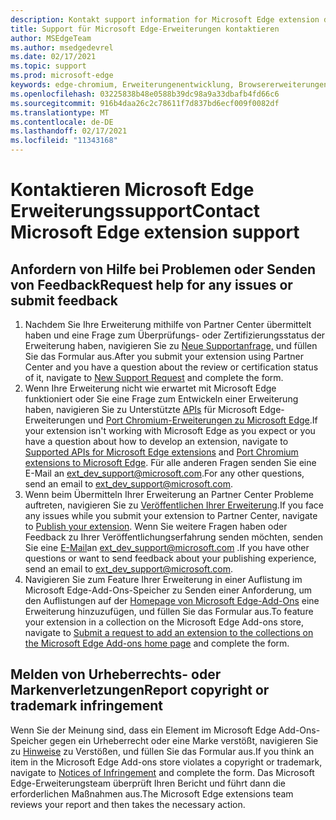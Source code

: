 ```yaml
---
description: Kontakt support information for Microsoft Edge extension development
title: Support für Microsoft Edge-Erweiterungen kontaktieren
author: MSEdgeTeam
ms.author: msedgedevrel
ms.date: 02/17/2021
ms.topic: support
ms.prod: microsoft-edge
keywords: edge-chromium, Erweiterungenentwicklung, Browsererweiterungen, Add-Ons, Partner Center, Entwickler, Support
ms.openlocfilehash: 03225838b48e0588b39dc98a9a33dbafb4fd66c6
ms.sourcegitcommit: 916b4daa26c2c78611f7d837bd6ecf009f0082df
ms.translationtype: MT
ms.contentlocale: de-DE
ms.lasthandoff: 02/17/2021
ms.locfileid: "11343168"
---
```

# <span data-ttu-id="088ad-104">Kontaktieren Microsoft Edge Erweiterungssupport</span><span class="sxs-lookup"><span data-stu-id="088ad-104">Contact Microsoft Edge extension support</span></span>  

## <span data-ttu-id="088ad-105">Anfordern von Hilfe bei Problemen oder Senden von Feedback</span><span class="sxs-lookup"><span data-stu-id="088ad-105">Request help for any issues or submit feedback</span></span>  

1.  <span data-ttu-id="088ad-106">Nachdem Sie Ihre Erweiterung mithilfe von Partner Center übermittelt haben und eine Frage zum Überprüfungs- oder Zertifizierungsstatus der Erweiterung haben, navigieren Sie zu [Neue Supportanfrage,][MicrosoftSupportSupportrequestformE7a381be9c9aFafbEd76262bc93fd9e4] und füllen Sie das Formular aus.</span><span class="sxs-lookup"><span data-stu-id="088ad-106">After you submit your extension using Partner Center and you have a question about the review or certification status of it, navigate to [New Support Request][MicrosoftSupportSupportrequestformE7a381be9c9aFafbEd76262bc93fd9e4] and complete the form.</span></span>  
1.  <span data-ttu-id="088ad-107">Wenn Ihre Erweiterung nicht wie erwartet mit Microsoft Edge funktioniert oder Sie eine Frage zum Entwickeln einer Erweiterung haben, navigieren Sie zu Unterstützte [APIs][ExtensionsDeveloperGuideApiSupport] für Microsoft Edge-Erweiterungen und [Port Chromium-Erweiterungen zu Microsoft Edge][ExtensionsDeveloperGuidePortChromeExtension].</span><span class="sxs-lookup"><span data-stu-id="088ad-107">If your extension isn't working with Microsoft Edge as you expect or you have a question about how to develop an extension, navigate to [Supported APIs for Microsoft Edge extensions][ExtensionsDeveloperGuideApiSupport] and [Port Chromium extensions to Microsoft Edge][ExtensionsDeveloperGuidePortChromeExtension].</span></span>  <span data-ttu-id="088ad-108">Für alle anderen Fragen senden Sie eine E-Mail an [ext_dev_support@microsoft.com][MailtoExtDevSupportMicrosoft].</span><span class="sxs-lookup"><span data-stu-id="088ad-108">For any other questions, send an email to [ext_dev_support@microsoft.com][MailtoExtDevSupportMicrosoft].</span></span>  
1.  <span data-ttu-id="088ad-109">Wenn beim Übermitteln Ihrer Erweiterung an Partner Center Probleme auftreten, navigieren Sie zu [Veröffentlichen Ihrer Erweiterung][ExtensionsPublishPublishExtension].</span><span class="sxs-lookup"><span data-stu-id="088ad-109">If you face any issues while you submit your extension to Partner Center, navigate to [Publish your extension][ExtensionsPublishPublishExtension].</span></span>  <span data-ttu-id="088ad-110">Wenn Sie weitere Fragen haben oder Feedback zu Ihrer Veröffentlichungserfahrung senden möchten, senden Sie eine [E-Mail][MailtoExtDevSupportMicrosoft]an ext_dev_support@microsoft.com .</span><span class="sxs-lookup"><span data-stu-id="088ad-110">If you have other questions or want to send feedback about your publishing experience, send an email to [ext_dev_support@microsoft.com][MailtoExtDevSupportMicrosoft].</span></span>  
1.  <span data-ttu-id="088ad-111">Navigieren Sie zum Feature Ihrer Erweiterung in einer Auflistung im Microsoft Edge-Add-Ons-Speicher zu Senden einer Anforderung, um den Auflistungen auf der [Homepage von Microsoft Edge-Add-Ons][OfficeFormsPagesResponsepageAspxV4j5cvggr0grqy180bhbrw01uwybfaxnna1zkp3x2vun0ibsu1ymeu3vfy0vurrodewsjgwu00yry4u] eine Erweiterung hinzuzufügen, und füllen Sie das Formular aus.</span><span class="sxs-lookup"><span data-stu-id="088ad-111">To feature your extension in a collection on the Microsoft Edge Add-ons store, navigate to [Submit a request to add an extension to the collections on the Microsoft Edge Add-ons home page][OfficeFormsPagesResponsepageAspxV4j5cvggr0grqy180bhbrw01uwybfaxnna1zkp3x2vun0ibsu1ymeu3vfy0vurrodewsjgwu00yry4u] and complete the form.</span></span>   
    
## <span data-ttu-id="088ad-112">Melden von Urheberrechts- oder Markenverletzungen</span><span class="sxs-lookup"><span data-stu-id="088ad-112">Report copyright or trademark infringement</span></span>  

<span data-ttu-id="088ad-113">Wenn Sie der Meinung sind, dass ein Element im Microsoft Edge Add-Ons-Speicher gegen ein Urheberrecht oder eine Marke verstößt, navigieren Sie zu [Hinweise][MicrosoftInfoMarketplaceHtml] zu Verstößen, und füllen Sie das Formular aus.</span><span class="sxs-lookup"><span data-stu-id="088ad-113">If you think an item in the Microsoft Edge Add-ons store violates a copyright or trademark, navigate to [Notices of Infringement][MicrosoftInfoMarketplaceHtml] and complete the form.</span></span>  <span data-ttu-id="088ad-114">Das Microsoft Edge-Erweiterungsteam überprüft Ihren Bericht und führt dann die erforderlichen Maßnahmen aus.</span><span class="sxs-lookup"><span data-stu-id="088ad-114">The Microsoft Edge extensions team reviews your report and then takes the necessary action.</span></span>  

<!-- links -->  

[ExtensionsDeveloperGuideApiSupport]: ../developer-guide/api-support.md "Unterstützte APIs für Microsoft Edge Erweiterungen | Microsoft Docs"  
[ExtensionsDeveloperGuidePortChromeExtension]: ../developer-guide/port-chrome-extension.md "Portierung der Erweiterung | Microsoft Docs"  
[ExtensionsPublishPublishExtension]: ./publish-extension.md "Veröffentlichen Der Erweiterungs-| Microsoft Docs"  

[MicrosoftInfoMarketplaceHtml]: https://www.microsoft.com/info/Marketplace.html "Hinweise auf | Microsoft"  

[MicrosoftSupportSupportrequestformE7a381be9c9aFafbEd76262bc93fd9e4]: https://support.microsoft.com/supportrequestform/e7a381be-9c9a-fafb-ed76-262bc93fd9e4 "Erweiterungen Neue Supportanfrage | Microsoft Support"  

[OfficeFormsPagesResponsepageAspxV4j5cvggr0grqy180bhbrw01uwybfaxnna1zkp3x2vun0ibsu1ymeu3vfy0vurrodewsjgwu00yry4u]: https://forms.office.com/Pages/ResponsePage.aspx?id=v4j5cvGGr0GRqy180BHbRw01UwyBfAxNna_1ZkP3X2VUN0lBSU1YMEU3VFY0VURRODEwSjgwU00yRy4u "Senden Sie eine Anforderung zum Hinzufügen einer Erweiterung zu den Sammlungen auf der Microsoft Edge-Add-Ons-Startseite | Microsoft Office Formulare"  

[MailtoExtDevSupportMicrosoft]: mailto:ext_dev_support@microsoft.com "Senden einer E-Mail an ext_dev_support@microsoft.com"  
